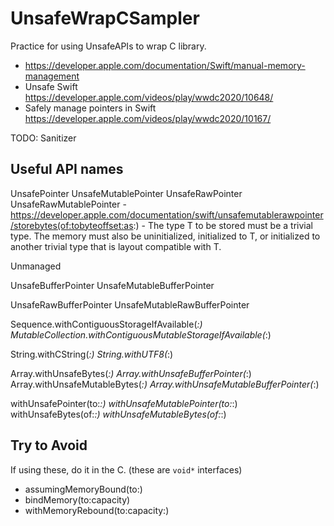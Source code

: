 # UnsafeWrapCSampler

Practice for using UnsafeAPIs to wrap C library.

- https://developer.apple.com/documentation/Swift/manual-memory-management
- Unsafe Swift https://developer.apple.com/videos/play/wwdc2020/10648/
- Safely manage pointers in Swift https://developer.apple.com/videos/play/wwdc2020/10167/



TODO: Sanitizer

## Useful API names

UnsafePointer
UnsafeMutablePointer
UnsafeRawPointer
UnsafeRawMutablePointer
    - https://developer.apple.com/documentation/swift/unsafemutablerawpointer/storebytes(of:tobyteoffset:as:)
    - The type T to be stored must be a trivial type. The memory must also be uninitialized, initialized to T, or initialized to another trivial type that is layout compatible with T.


Unmanaged

UnsafeBufferPointer<Element>
UnsafeMutableBufferPointer<Element>

UnsafeRawBufferPointer
UnsafeMutableRawBufferPointer

Sequence.withContiguousStorageIfAvailable(_:)
MutableCollection.withContiguousMutableStorageIfAvailable(_:)

String.withCString(_:)
String.withUTF8(_:)

Array.withUnsafeBytes(_:)
Array.withUnsafeBufferPointer(_:)
Array.withUnsafeMutableBytes(_:)
Array.withUnsafeMutableBufferPointer(_:)

withUnsafePointer(to:_:)
withUnsafeMutablePointer(to:_:)
withUnsafeBytes(of:_:)
withUnsafeMutableBytes(of:_:)

## Try to Avoid

If using these, do it in the C. (these are `void*` interfaces) 

- assumingMemoryBound(to:)
- bindMemory(to:capacity)
- withMemoryRebound(to:capacity:)
